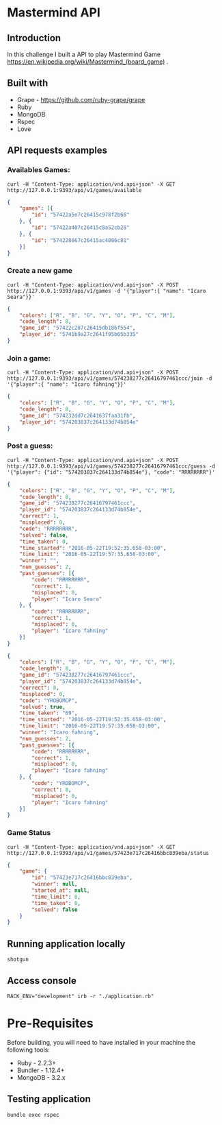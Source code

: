 # Mastermind API

## Introduction
In this challenge I built a API to play Mastermind Game https://en.wikipedia.org/wiki/Mastermind_(board_game) .

## Built with
- Grape - https://github.com/ruby-grape/grape
- Ruby
- MongoDB
- Rspec
- Love
## API requests examples

### Availables Games:
```
curl -H "Content-Type: application/vnd.api+json" -X GET http://127.0.0.1:9393/api/v1/games/available
```

```json
{
	"games": [{
		"id": "57422a5e7c26415c978f2b68"
	}, {
		"id": "57422a407c26415c8a52cb28"
	}, {
		"id": "574228667c26415ac4086c81"
	}]
}
```

### Create a new game
```
curl -H "Content-Type: application/vnd.api+json" -X POST http://127.0.0.1:9393/api/v1/games -d '{"player":{ "name": "Icaro Seara"}}'
```

```json
{
	"colors": ["R", "B", "G", "Y", "O", "P", "C", "M"],
	"code_length": 8,
	"game_id": "57422c287c26415db186f554",
	"player_id": "5741b9a27c2641f95b65b335"
}
```

### Join a game:
```
curl -H "Content-Type: application/vnd.api+json" -X POST http://127.0.0.1:9393/api/v1/games/574238277c26416797461ccc/join -d '{"player":{ "name": "Icaro fahning"}}'
```

```json
{
	"colors": ["R", "B", "G", "Y", "O", "P", "C", "M"],
	"code_length": 8,
	"game_id": "574232dd7c2641637faa31fb",
	"player_id": "574203837c264133d74b854e"
}
```

### Post a guess:
```
curl -H "Content-Type: application/vnd.api+json" -X POST http://127.0.0.1:9393/api/v1/games/574238277c26416797461ccc/guess -d '{"player": {"id": "574203837c264133d74b854e"}, "code": "RRRRRRRR"}'
```

```json
{
	"colors": ["R", "B", "G", "Y", "O", "P", "C", "M"],
	"code_length": 8,
	"game_id": "574238277c26416797461ccc",
	"player_id": "574203837c264133d74b854e",
	"correct": 1,
	"misplaced": 0,
	"code": "RRRRRRRR",
	"solved": false,
	"time_taken": 0,
	"time_started": "2016-05-22T19:52:35.658-03:00",
	"time_limit": "2016-05-22T19:57:35.658-03:00",
	"winner": "",
	"num_guesses": 2,
	"past_guesses": [{
		"code": "RRRRRRRR",
		"correct": 1,
		"misplaced": 0,
		"player": "Icaro Seara"
	}, {
		"code": "RRRRRRRR",
		"correct": 1,
		"misplaced": 0,
		"player": "Icaro fahning"
	}]
}
```

```json
{
	"colors": ["R", "B", "G", "Y", "O", "P", "C", "M"],
	"code_length": 8,
	"game_id": "574238277c26416797461ccc",
	"player_id": "574203837c264133d74b854e",
	"correct": 8,
	"misplaced": 0,
	"code": "YROBOMCP",
	"solved": true,
	"time_taken": "69",
	"time_started": "2016-05-22T19:52:35.658-03:00",
	"time_limit": "2016-05-22T19:57:35.658-03:00",
	"winner": "Icaro fahning",
	"num_guesses": 2,
	"past_guesses": [{
		"code": "RRRRRRRR",
		"correct": 1,
		"misplaced": 0,
		"player": "Icaro fahning"
	}, {
		"code": "YROBOMCP",
		"correct": 8,
		"misplaced": 0,
		"player": "Icaro fahning"
	}]
}
```

### Game Status
```
curl -H "Content-Type: application/vnd.api+json" -X GET http://127.0.0.1:9393/api/v1/games/57423e717c26416bbc839eba/status
```

```json
{
	"game": {
		"id": "57423e717c26416bbc839eba",
		"winner": null,
		"started_at": null,
		"time_limit": 0,
		"time_taken": 0,
		"solved": false
	}
}
```
## Running application locally
```
shotgun
```
## Access console
```
RACK_ENV="development" irb -r "./application.rb"
```

# Pre-Requisites
Before building, you will need to have installed in your machine the following tools:

- Ruby - 2.2.3+
- Bundler - 1.12.4+
- MongoDB - 3.2.x

## Testing application
```
bundle exec rspec
```

